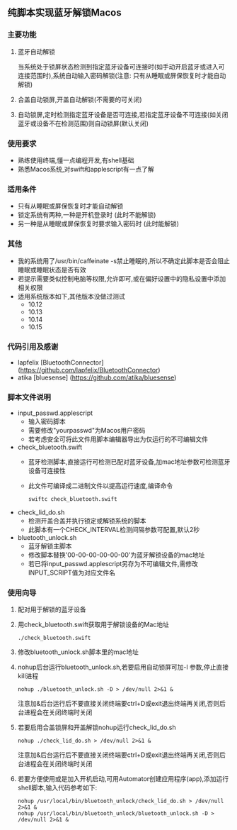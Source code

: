 ## 纯脚本实现蓝牙解锁Macos



### 主要功能
1. 蓝牙自动解锁
	
	当系统处于锁屏状态检测到指定蓝牙设备可连接时(如手动开启蓝牙或进入可连接范围时),系统自动输入密码解锁(注意: 只有从睡眠或屏保恢复时才能自动解锁)
2. 合盖自动锁屏,开盖自动解锁(不需要的可关闭)

3. 自动锁屏,定时检测指定蓝牙设备是否可连接,若指定蓝牙设备不可连接(如关闭蓝牙或设备不在检测范围)则自动锁屏(默认关闭)

### 使用要求
* 熟练使用终端,懂一点编程开发,有shell基础
*  熟悉Macos系统,对swift和applescript有一点了解

 
### 适用条件
* 只有从睡眠或屏保恢复时才能自动解锁
* 锁定系统有两种,一种是开机登录时 (此时不能解锁)
* 另一种是从睡眠或屏保恢复时要求输入密码时 (此时能解锁)


 
### 其他
* 我的系统用了/usr/bin/caffeinate -s禁止睡眠的,所以不确定此脚本是否会阻止睡眠或睡眠状态是否有效
* 若提示需要类似控制电脑等权限,允许即可,或在偏好设置中的隐私设置中添加相关权限
* 适用系统版本如下,其他版本没做过测试
	*  10.12
	* 10.13
	* 10.14
	* 10.15


### 代码引用及感谢

* lapfelix [BluetoothConnector] (https://github.com/lapfelix/BluetoothConnector)
*  atika [bluesense] (https://github.com/atika/bluesense)

	


### 脚本文件说明
* input_passwd.applescript 
	- 输入密码脚本
	- 需要修改"yourpasswd"为Macos用户密码
	- 若考虑安全可将此文件用脚本编辑器导出为仅运行的不可编辑文件
* check_bluetooth.swift
	- 蓝牙检测脚本,直接运行可检测已配对蓝牙设备,加mac地址参数可检测蓝牙设备可连接性
	- 此文件可编译成二进制文件以提高运行速度,编译命令
	
		```
		swiftc check_bluetooth.swift
		```
* check\_lid_do.sh	
	- 检测开盖合盖并执行锁定或解锁系统的脚本
	- 此脚本有一个CHECK_INTERVAL检测间隔参数可配置,默认2秒  
* bluetooth_unlock.sh
	- 蓝牙解锁主脚本
	- 修改脚本替换'00-00-00-00-00-00'为蓝牙解锁设备的mac地址
	- 若已将input\_passwd.applescript另存为不可编辑文件,需修改INPUT_SCRIPT值为对应文件名
	
### 使用向导
1. 配对用于解锁的蓝牙设备	
2. 用check_bluetooth.swift获取用于解锁设备的Mac地址

	```
	./check_bluetooth.swift
	```
3. 修改bluetooth_unlock.sh脚本里的mac地址  
4. nohup后台运行bluetooth_unlock.sh,若要启用自动锁屏可加-l 参数,停止直接kill进程
	
	```
  	nohup ./bluetooth_unlock.sh -D > /dev/null 2>&1 & 
	```
	注意加&后台运行后不要直接关闭终端要ctrl+D或exit退出终端再关闭,否则后台进程会在关闭终端时关闭

5.  若要启用合盖锁屏和开盖解锁nohup运行check\_lid_do.sh

	```
	nohup ./check_lid_do.sh > /dev/null 2>&1 &	
	```
	注意加&后台运行后不要直接关闭终端要ctrl+D或exit退出终端再关闭,否则后台进程会在关闭终端时关闭
6. 若要方便使用或是加入开机启动,可用Automator创建应用程序(app),添加运行shell脚本,输入代码参考如下:

	```
	nohup /usr/local/bin/bluetooth_unlock/check_lid_do.sh > /dev/null 2>&1 &
	nohup /usr/local/bin/bluetooth_unlock/bluetooth_unlock.sh -D > /dev/null 2>&1 &
	```
	